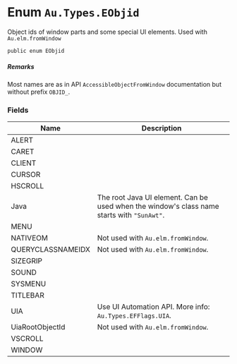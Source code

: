 # Enum `Au.Types.EObjid`

Object ids of window parts and some special UI elements. Used with `Au.elm.fromWindow`

```
public enum EObjid
```

##### Remarks

Most names are as in API `AccessibleObjectFromWindow` documentation but without prefix `OBJID_`.

### Fields

| Name | Description |
| --- | --- |
| ALERT |  |
| CARET |  |
| CLIENT |  |
| CURSOR |  |
| HSCROLL |  |
| Java | The root Java UI element. Can be used when the window's class name starts with `"SunAwt"`. |
| MENU |  |
| NATIVEOM | Not used with `Au.elm.fromWindow`. |
| QUERYCLASSNAMEIDX | Not used with `Au.elm.fromWindow`. |
| SIZEGRIP |  |
| SOUND |  |
| SYSMENU |  |
| TITLEBAR |  |
| UIA | Use UI Automation API. More info: `Au.Types.EFFlags.UIA`. |
| UiaRootObjectId | Not used with `Au.elm.fromWindow`. |
| VSCROLL |  |
| WINDOW |  |
